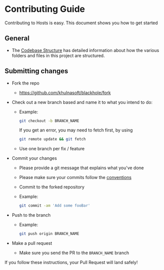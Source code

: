 # Contributing Guide

Contributing to Hosts is easy. This document shows you how to get started

## General

- The [Codebase Structure](https://github.com/khulnasoft/blackhole/blob/master/codebase_structure.md) has
detailed information about how the various folders and files in this project are structured.

## Submitting changes

- Fork the repo
  - <https://github.com/khulnasoft/blackhole/fork>
- Check out a new branch based and name it to what you intend to do:
  - Example:

    ```sh
    git checkout -b BRANCH_NAME
    ```

    If you get an error, you may need to fetch first, by using

    ```sh
    git remote update && git fetch
    ```

  - Use one branch per fix / feature
- Commit your changes
  - Please provide a git message that explains what you've done
  - Please make sure your commits follow the [conventions](https://gist.github.com/robertpainsi/b632364184e70900af4ab688decf6f53#file-commit-message-guidelines-md)
  - Commit to the forked repository
  - Example:

    ```sh
    git commit -am 'Add some fooBar'
    ```

- Push to the branch
  - Example:

    ```sh
    git push origin BRANCH_NAME
    ```

- Make a pull request
  - Make sure you send the PR to the `BRANCH_NAME` branch

If you follow these instructions, your Pull Request will land safely!
